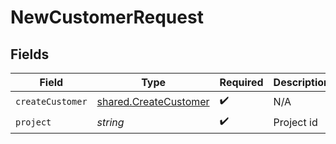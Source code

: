# NewCustomerRequest


## Fields

| Field                                                                 | Type                                                                  | Required                                                              | Description                                                           |
| --------------------------------------------------------------------- | --------------------------------------------------------------------- | --------------------------------------------------------------------- | --------------------------------------------------------------------- |
| `createCustomer`                                                      | [shared.CreateCustomer](../../../sdk/models/shared/createcustomer.md) | :heavy_check_mark:                                                    | N/A                                                                   |
| `project`                                                             | *string*                                                              | :heavy_check_mark:                                                    | Project id                                                            |
